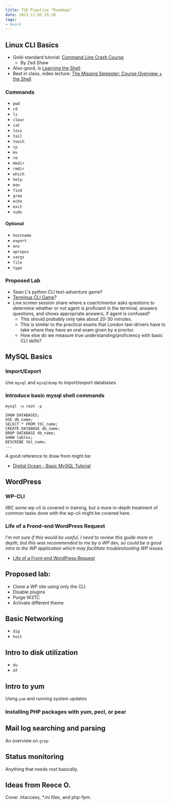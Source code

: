 ```yaml
---
title: T1E Pipeline "Roadmap"
date: 2021-11-05 15:10
tags:
- #work
---
```


## Linux CLI Basics

* Gold-standard tutorial: [Command Line Crash Course](https://learnpythonthehardway.org/book/appendixa.html)
  + By Zed Shaw
* Also-good, is [Learning the Shell](https://linuxcommand.org/lc3_learning_the_shell.php)
* Best in class, video lecture: [The Missing Semester: Course Overview + the
Shell](https://missing.csail.mit.edu/2020/course-shell/)

### Commands

* `pwd`
* `cd`
* `ls`
* `clear`
* `cat`
* `less`
* `tail`
* `touch`
* `cp`
* `mv`
* `rm`
* `mkdir`
* `rmdir`
* `which`
* `help`
* `man`
* `find`
* `grep`
* `echo`
* `exit`
* `sudo`

#### Optional

* `hostname`
* `export`
* `env`
* `apropos`
* `xargs`
* `file` 
* `type`

### Proposed Lab

* Sean L's python CLI text-adventure game?
* [Terminus CLI Game](http://web.mit.edu/mprat/Public/web/Terminus/Web/main.html)?
* Live screen session share where a coach/mentor asks questions to determine
  whether or not agent is proficient in the terminal, answers questions, and shows
  appropriate answers, if agent is confused?
  + This should probably only take about 20-30 minutes. 
  + This is similar to the practical exams that London taxi-drivers have to take
    where they have an oral exam given by a proctor. 
  + How else do we measure true understanding/proficiency with basic CLI skills?

## MySQL Basics

### Import/Export

Use `mysql` and `mysqldump` to import/export databases.

### Introduce basic mysql shell commands

```
mysql -u root -p
```

```
SHOW DATABASES;
USE db_name;
SELECT * FROM tbl_name;
CREATE DATABASE db_name;
DROP DATABASE db_name;
SHOW tables;
DESCRIBE tbl_name;
...
```

A good reference to draw from might be:

* [Digital Ocean - Basic MySQL Tutorial](https://www.digitalocean.com/community/tutorials/a-basic-mysql-tutorial)

## WordPress

### WP-CLI

IIRC some wp-cli is covered in training, but a more in-depth treatment of common
tasks done with the wp-cli might be covered here.

### Life of a Frond-end WordPress Request

_I'm not sure if this would be useful, I need to review this guide more in
depth, but this was recommended to me by a WP dev, so could be a good intro to
the WP application which may facilitate troubleshooting WP issues._

* [Life of a Front-end WordPress Request](https://roots.io/routing-wp-requests/)

## Proposed lab:

* Clone a WP site using only the CLI.
* Disable plugins
* Purge W3TC
* Activate different theme

## Basic Networking

* `dig`
* `host`

## Intro to disk utilization

* `du`
* `df`

## Intro to yum

Using `yum` and running system updates

### Installing PHP packages with yum, pecl, or pear

## Mail log searching and parsing

An overview on `grep`

## Status monitoring 

Anything that needs root basically.

## Ideas from Reece O.

Cover .htaccess, *.ini files, and php-fpm.


